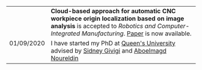 <div class="profile-table">
  <table class="center">
    <!-- Início de atualização -->
    <tr valign=TOP>
      <td>
      </td>
      <td>
        <b>Cloud-based approach for automatic CNC workpiece origin localization based on image analysis</b> is accepted to
        <em>Robotics and Computer-Integrated Manufacturing</em>. <a href="https://doi.org/10.1016/j.rcim.2020.102090" target="_blank">Paper</a> is now available. 
      </td>
    </tr>
    <!-- Fim de atualização -->
    <!-- Início de atualização -->
    <tr valign=TOP>
      <td>
        01/09/2020
      </td>
      <td>
        I have started my PhD at <a href="https://queensu.ca" target="_blank">Queen's University</a> advised by 
        <a href="http://www2.cs.queensu.ca/people/profile.php?fname=Sidney&lname=Givigi" target="_blank">Sidney Givigi</a> and 
        <a href="http://www2.cs.queensu.ca/people/profile.php?fname=Aboelmagd%20&lname=Noureldin" target="_blank">Aboelmagd Noureldin</a>
      </td>
    </tr>
    <!-- Fim de atualização -->
  </table>
</div>
